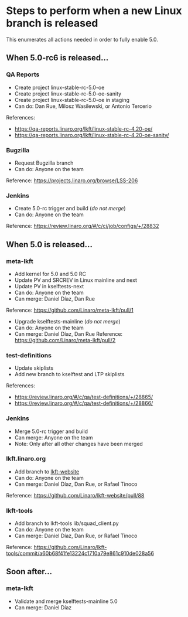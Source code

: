 # Steps to perform when a new Linux branch is released

This enumerates all actions needed in order to fully enable 5.0.

## When 5.0-rc6 is released...

### QA Reports
- Create project linux-stable-rc-5.0-oe
- Create project linux-stable-rc-5.0-oe-sanity
- Create project linux-stable-rc-5.0-oe in staging
- Can do: Dan Rue, Milosz Wasilewski, or Antonio Tercerio

References:
- https://qa-reports.linaro.org/lkft/linux-stable-rc-4.20-oe/
- https://qa-reports.linaro.org/lkft/linux-stable-rc-4.20-oe-sanity/

### Bugzilla
- Request Bugzilla branch
- Can do: Anyone on the team

Reference: https://projects.linaro.org/browse/LSS-206

### Jenkins
- Create 5.0-rc trigger and build (*do not merge*)
- Can do: Anyone on the team

Reference: https://review.linaro.org/#/c/ci/job/configs/+/28832

## When 5.0 is released...

### meta-lkft
- Add kernel for 5.0 and 5.0 RC
- Update PV and SRCREV in Linux mainline and next
- Update PV in kselftests-next
- Can do: Anyone on the team
- Can merge: Daniel Díaz, Dan Rue

Reference: https://github.com/Linaro/meta-lkft/pull/1

- Upgrade kselftests-mainline (*do not merge*)
- Can do: Anyone on the team
- Can merge: Daniel Díaz, Dan Rue
Reference: https://github.com/Linaro/meta-lkft/pull/2

### test-definitions
- Update skiplists
- Add new branch to kselftest and LTP skiplists

References:
- https://review.linaro.org/#/c/qa/test-definitions/+/28865/
- https://review.linaro.org/#/c/qa/test-definitions/+/28866/

### Jenkins
- Merge 5.0-rc trigger and build
- Can merge: Anyone on the team
- Note: Only after all other changes have been merged

### lkft.linaro.org
- Add branch to [lkft-website](https://github.com/Linaro/lkft-website)
- Can do: Anyone on the team
- Can merge: Daniel Díaz, Dan Rue, or Rafael Tinoco

Reference: https://github.com/Linaro/lkft-website/pull/88

### lkft-tools
- Add branch to lkft-tools lib/squad_client.py
- Can do: Anyone on the team
- Can merge: Daniel Díaz, Dan Rue, or Rafael Tinoco

Reference: https://github.com/Linaro/lkft-tools/commit/a60b68f41fe13224c1710a79e861c910de028a56

## Soon after...

### meta-lkft
- Validate and merge kselftests-mainline 5.0
- Can merge: Daniel Díaz
